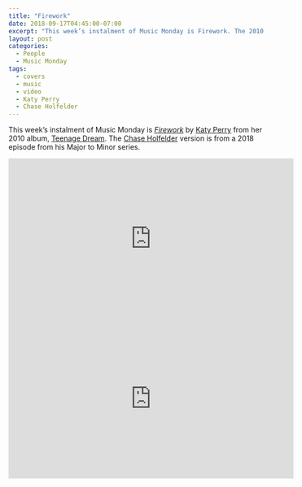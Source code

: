 ```yaml
---
title: "Firework"
date: 2018-09-17T04:45:00-07:00
excerpt: "This week’s instalment of Music Monday is Firework. The 2010 Katy Perry original and a 2018 cover by Chase Holfelder."
layout: post
categories:
  - People
  - Music Monday
tags:
  - covers
  - music
  - video
  - Katy Perry
  - Chase Holfelder
---
```

This week’s instalment of Music Monday is [_Firework_](https://en.wikipedia.org/wiki/Firework_(song)) by [Katy Perry](http://katyperry.com/) from her 2010 album, [Teenage Dream](https://en.wikipedia.org/wiki/Teenage_Dream_(Katy_Perry_album)). The [Chase Holfelder](https://www.youtube.com/user/chaseholfelder/featured) version is from a 2018 episode from his Major to Minor series.
<div class="video-container">
  <iframe width="560" height="315" src="https://www.youtube.com/embed/QGJuMBdaqIw" frameborder="0" allowfullscreen></iframe>
</div>

<div class="video-container">
  <iframe width="560" height="315" src="https://www.youtube.com/embed/1K8QTT8h_W8" frameborder="0" allowfullscreen></iframe>
</div>
